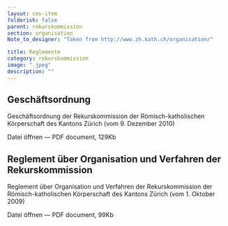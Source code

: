 ```yaml
---
layout: cms-item
folderish: false
parent: rekurskommission
section: organisation
Note_to_designer: "Taken from http://www.zh.kath.ch/organisation/"

title: Reglemente
category: rekurskommission
image: ".jpeg"
description: ""
---
```



## Geschäftsordnung
Geschäftsordnung der Rekurskommission der Römisch-katholischen Körperschaft des Kantons Zürich (vom 9. Dezember 2010)

Datei öffnen — PDF document, 129Kb

## Reglement über Organisation und Verfahren der Rekurskommission
Reglement über Organisation und Verfahren der Rekurskommission der Römisch-katholischen Körperschaft des Kantons Zürich (vom 1. Oktober 2009)

  Datei öffnen — PDF document, 99Kb